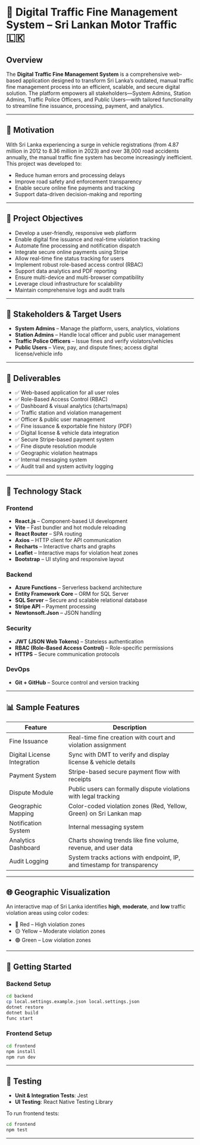# 🚦 Digital Traffic Fine Management System – Sri Lankan Motor Traffic 🇱🇰

## Overview

The **Digital Traffic Fine Management System** is a comprehensive web-based application designed to transform Sri Lanka’s outdated,
manual traffic fine management process into an efficient, scalable, and secure digital solution. The platform empowers all stakeholders—System Admins, Station Admins, 
Traffic Police Officers, and Public Users—with tailored functionality to streamline fine issuance, processing, payment, and analytics.

---

## 📌 Motivation

With Sri Lanka experiencing a surge in vehicle registrations (from 4.87 million in 2012 to 8.36 million in 2023) and over 38,000 road accidents annually, 
the manual traffic fine system has become increasingly inefficient. 
This project was developed to:

- Reduce human errors and processing delays
- Improve road safety and enforcement transparency
- Enable secure online fine payments and tracking
- Support data-driven decision-making and reporting

---

## 🎯 Project Objectives

- Develop a user-friendly, responsive web platform
- Enable digital fine issuance and real-time violation tracking
- Automate fine processing and notification dispatch
- Integrate secure online payments using Stripe
- Allow real-time fine status tracking for users
- Implement robust role-based access control (RBAC)
- Support data analytics and PDF reporting
- Ensure multi-device and multi-browser compatibility
- Leverage cloud infrastructure for scalability
- Maintain comprehensive logs and audit trails

---

## 👥 Stakeholders & Target Users

- **System Admins** – Manage the platform, users, analytics, violations
- **Station Admins** – Handle local officer and public user management
- **Traffic Police Officers** – Issue fines and verify violators/vehicles
- **Public Users** – View, pay, and dispute fines; access digital license/vehicle info

---

## 🚀 Deliverables

- ✅ Web-based application for all user roles
- ✅ Role-Based Access Control (RBAC)
- ✅ Dashboard & visual analytics (charts/maps)
- ✅ Traffic station and violation management
- ✅ Officer & public user management
- ✅ Fine issuance & exportable fine history (PDF)
- ✅ Digital license & vehicle data integration
- ✅ Secure Stripe-based payment system
- ✅ Fine dispute resolution module
- ✅ Geographic violation heatmaps
- ✅ Internal messaging system
- ✅ Audit trail and system activity logging

---

## 🧰 Technology Stack

### Frontend

- **React.js** – Component-based UI development
- **Vite** – Fast bundler and hot module reloading
- **React Router** – SPA routing
- **Axios** – HTTP client for API communication
- **Recharts** – Interactive charts and graphs
- **Leaflet** – Interactive maps for violation heat zones
- **Bootstrap** – UI styling and responsive layout

### Backend

- **Azure Functions** – Serverless backend architecture
- **Entity Framework Core** – ORM for SQL Server
- **SQL Server** – Secure and scalable relational database
- **Stripe API** – Payment processing
- **Newtonsoft.Json** – JSON handling

### Security

- **JWT (JSON Web Tokens)** – Stateless authentication
- **RBAC (Role-Based Access Control)** – Role-specific permissions
- **HTTPS** – Secure communication protocols

### DevOps

- **Git + GitHub** – Source control and version tracking

---

## 📊 Sample Features

| Feature                         | Description                                                                 |
|--------------------------------|-----------------------------------------------------------------------------|
| Fine Issuance                  | Real-time fine creation with court and violation assignment                 |
| Digital License Integration    | Sync with DMT to verify and display license & vehicle details              |
| Payment System                 | Stripe-based secure payment flow with receipts                             |
| Dispute Module                 | Public users can formally dispute violations with legal tracking           |
| Geographic Mapping             | Color-coded violation zones (Red, Yellow, Green) on Sri Lankan map         |
| Notification System            | Internal messaging system                                        |
| Analytics Dashboard            | Charts showing trends like fine volume, revenue, and user data             |
| Audit Logging                  | System tracks actions with endpoint, IP, and timestamp for transparency    |

---

## 🌐 Geographic Visualization

An interactive map of Sri Lanka identifies **high**, **moderate**, and **low** traffic violation areas using color codes:
- 🔴 Red – High violation zones
- 🟡 Yellow – Moderate violation zones
- 🟢 Green – Low violation zones

---

## 🚀 Getting Started

### Backend Setup

```bash
cd backend
cp local.settings.example.json local.settings.json
dotnet restore
dotnet build
func start

```

### Frontend Setup

```bash
cd frontend
npm install
npm run dev
```

---

## 🧪 Testing

- **Unit & Integration Tests**: Jest  
- **UI Testing**: React Native Testing Library  

To run frontend tests:

```bash
cd frontend
npm test
```

---

